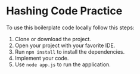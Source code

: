 # Hashing Code Practice

To use this boilerplate code locally follow this steps:

1. Clone or download the project.
2. Open your project with your favorite IDE.
3. Run `npm install` to install the dependencies.
4. Implement your code.
5. Use `node app.js` to run the application.
